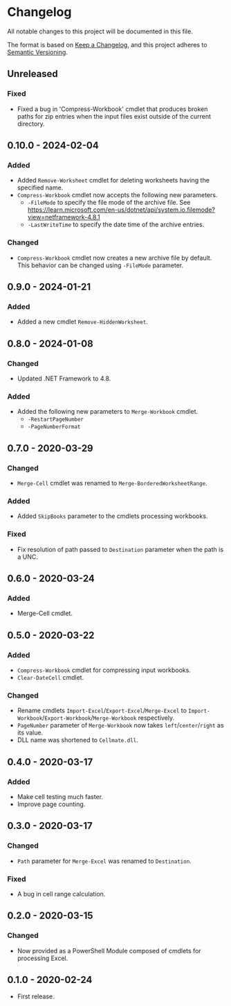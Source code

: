 # Changelog
All notable changes to this project will be documented in this file.

The format is based on [Keep a Changelog](https://keepachangelog.com/en/1.0.0/),
and this project adheres to [Semantic Versioning](https://semver.org/spec/v2.0.0.html).

## Unreleased
### Fixed
- Fixed a bug in 'Compress-Workbook' cmdlet that produces broken paths for zip entries
  when the input files exist outside of the current directory.

## 0.10.0 - 2024-02-04
### Added
- Added `Remove-Worksheet` cmdlet for deleting worksheets having the specified name.
- `Compress-Workbook` cmdlet now accepts the following new parameters.
    - `-FileMode` to specify the file mode of the archive file.
      See https://learn.microsoft.com/en-us/dotnet/api/system.io.filemode?view=netframework-4.8.1
    - `-LastWriteTime` to specify the date time of the archive entries.

### Changed
- `Compress-Workbook` cmdlet now creates a new archive file by default.
  This behavior can be changed using `-FileMode` parameter.

## 0.9.0 - 2024-01-21

### Added
- Added a new cmdlet `Remove-HiddenWorksheet`.

## 0.8.0 - 2024-01-08
### Changed
- Updated .NET Framework to 4.8.

### Added
- Added the following new parameters to `Merge-Workbook` cmdlet.
    - `-RestartPageNumber`
    - `-PageNumberFormat`

## 0.7.0 - 2020-03-29
### Changed
- `Merge-Cell` cmdlet was renamed to `Merge-BorderedWorksheetRange`.

### Added
- Added `SkipBooks` parameter to the cmdlets processing workbooks.

### Fixed
- Fix resolution of path passed to `Destination` parameter when the path is a UNC.

## 0.6.0 - 2020-03-24
### Added
- Merge-Cell cmdlet.

## 0.5.0 - 2020-03-22
### Added
- `Compress-Workbook` cmdlet for compressing input workbooks.
- `Clear-DateCell` cmdlet.

### Changed
- Rename cmdlets `Import-Excel`/`Export-Excel`/`Merge-Excel` to
`Import-Workbook`/`Export-Workbook`/`Merge-Workbook` respectively.
- `PageNumber` parameter of `Merge-Workbook` now takes `left`/`center`/`right` as its value.
- DLL name was shortened to `Cellmate.dll`.

## 0.4.0 - 2020-03-17
### Added
- Make cell testing much faster.
- Improve page counting.

## 0.3.0 - 2020-03-17
### Changed
- `Path` parameter for `Merge-Excel` was renamed to `Destination`.

### Fixed
- A bug in cell range calculation.

## 0.2.0 - 2020-03-15
### Changed
- Now provided as a PowerShell Module composed of cmdlets for processing Excel.

## 0.1.0 - 2020-02-24
- First release.
